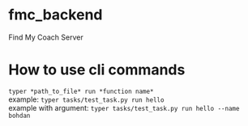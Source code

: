 # fmc_backend
Find My Coach Server

# How to use cli commands
`typer *path_to_file* run *function name*`
<br>example: `typer tasks/test_task.py run hello`
<br>example with argument: `typer tasks/test_task.py run hello --name bohdan`
